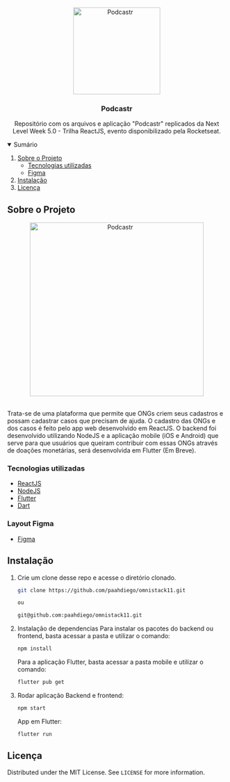 <!-- PROJECT LOGO -->
<br />
<p align="center">

  <img src="" alt="Podcastr" width="200">


  <h3 align="center">Podcastr</h3>

  <p align="center">
    Repositório com os arquivos e aplicação "Podcastr" replicados da Next Level Week 5.0 - Trilha ReactJS, evento disponibilizado pela Rocketseat.
    <br />
  </p>
</p>



<!-- TABLE OF CONTENTS -->
<details open="close">
  <summary>Sumário</summary>
  <ol>
    <li>
      <a href="#sobre-o-projeto">Sobre o Projeto</a>
      <ul>
        <li><a href="#tecnologias-utilizadas">Tecnologias utilizadas</a></li>
        <li><a href="#layout-figma">Figma</a></li>
      </ul>
    </li>
    <li><a href="#instalação">Instalação</a></li>
    <li><a href="#licença">Licença</a></li>
  </ol>
</details>



<!-- ABOUT THE PROJECT -->
## Sobre o Projeto
  <p align="center">
  <img src="" alt="Podcastr" height="400">
  </p>
  </br>
  Trata-se de uma plataforma que permite que ONGs criem seus cadastros e possam cadastrar casos que precisam de ajuda. O cadastro das ONGs e dos casos é feito pelo app web desenvolvido em ReactJS. O backend foi desenvolvido utilizando NodeJS e a aplicação mobile (iOS e Android) que serve para que usuários que queiram contribuir com essas ONGs através de doações monetárias, será desenvolvida em Flutter (Em Breve).

### Tecnologias utilizadas

* [ReactJS](https://pt-br.reactjs.org/)
* [NodeJS](https://nodejs.org/en/)
* [Flutter](https://flutter.dev/)
* [Dart](https://dart.dev/)

### Layout Figma

* [Figma](https://www.figma.com/file/2C2yvw7jsCOGmaNUDftX9n/Be-The-Hero---OmniStack-11?node-id=0%3A1)


## Instalação

1. Crie um clone desse repo e acesse o diretório clonado.
   ```sh
   git clone https://github.com/paahdiego/omnistack11.git    
   
   ou
   
   git@github.com:paahdiego/omnistack11.git
   ```
   
2. Instalação de dependencias
   Para instalar os pacotes do backend ou frontend, basta acessar a pasta e utilizar o comando:
   ```sh
   npm install
   ```
   
   Para a aplicação Flutter, basta acessar a pasta mobile e utilizar o comando: 
   ```sh
   flutter pub get
   ```
   
3. Rodar aplicação
   Backend e frontend:
   ```sh
   npm start
   ```   
   App em Flutter:
   ```sh
   flutter run
   ```   
   
<!-- LICENSE -->
## Licença

Distributed under the MIT License. See `LICENSE` for more information.

